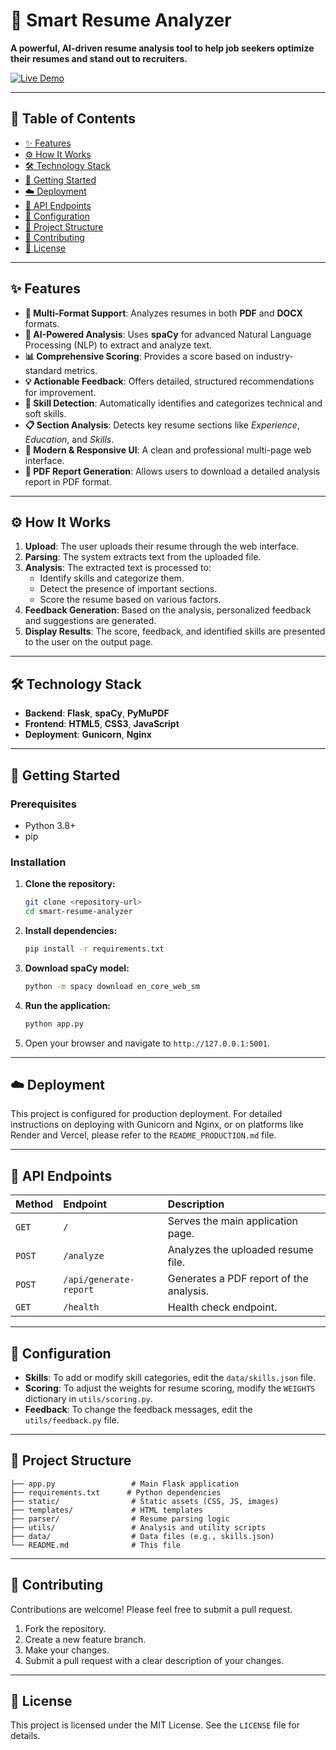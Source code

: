 # 🧠 Smart Resume Analyzer

**A powerful, AI-driven resume analysis tool to help job seekers optimize their resumes and stand out to recruiters.**

[![Live Demo](https://img.shields.io/badge/Live-Demo-brightgreen)](https://web-production-52705.up.railway.app/)

---

## 📜 Table of Contents

- [✨ Features](#-features)
- [⚙️ How It Works](#️-how-it-works)
- [🛠️ Technology Stack](#️-technology-stack)
- [🚀 Getting Started](#-getting-started)
- [☁️ Deployment](#️-deployment)
- [🔌 API Endpoints](#-api-endpoints)
- [🔧 Configuration](#-configuration)
- [📁 Project Structure](#-project-structure)
- [🤝 Contributing](#-contributing)
- [📄 License](#-license)

---

## ✨ Features

- **📄 Multi-Format Support**: Analyzes resumes in both **PDF** and **DOCX** formats.
- **🤖 AI-Powered Analysis**: Uses **spaCy** for advanced Natural Language Processing (NLP) to extract and analyze text.
- **📊 Comprehensive Scoring**: Provides a score based on industry-standard metrics.
- **💡 Actionable Feedback**: Offers detailed, structured recommendations for improvement.
- **🎯 Skill Detection**: Automatically identifies and categorizes technical and soft skills.
- **📋 Section Analysis**: Detects key resume sections like *Experience*, *Education*, and *Skills*.
- **📱 Modern & Responsive UI**: A clean and professional multi-page web interface.
- **📜 PDF Report Generation**: Allows users to download a detailed analysis report in PDF format.

---

## ⚙️ How It Works

1.  **Upload**: The user uploads their resume through the web interface.
2.  **Parsing**: The system extracts text from the uploaded file.
3.  **Analysis**: The extracted text is processed to:
    - Identify skills and categorize them.
    - Detect the presence of important sections.
    - Score the resume based on various factors.
4.  **Feedback Generation**: Based on the analysis, personalized feedback and suggestions are generated.
5.  **Display Results**: The score, feedback, and identified skills are presented to the user on the output page.

---

## 🛠️ Technology Stack

- **Backend**: **Flask**, **spaCy**, **PyMuPDF**
- **Frontend**: **HTML5**, **CSS3**, **JavaScript**
- **Deployment**: **Gunicorn**, **Nginx**

---

## 🚀 Getting Started

### Prerequisites

- Python 3.8+
- pip

### Installation

1.  **Clone the repository:**
    ```bash
    git clone <repository-url>
    cd smart-resume-analyzer
    ```

2.  **Install dependencies:**
    ```bash
    pip install -r requirements.txt
    ```

3.  **Download spaCy model:**
    ```bash
    python -m spacy download en_core_web_sm
    ```

4.  **Run the application:**
    ```bash
    python app.py
    ```

5.  Open your browser and navigate to `http://127.0.0.1:5001`.

---

## ☁️ Deployment

This project is configured for production deployment. For detailed instructions on deploying with Gunicorn and Nginx, or on platforms like Render and Vercel, please refer to the `README_PRODUCTION.md` file.

---

## 🔌 API Endpoints

| Method | Endpoint              | Description                               |
| :----- | :-------------------- | :---------------------------------------- |
| `GET`  | `/`                   | Serves the main application page.         |
| `POST` | `/analyze`            | Analyzes the uploaded resume file.        |
| `POST` | `/api/generate-report`| Generates a PDF report of the analysis.   |
| `GET`  | `/health`             | Health check endpoint.                    |

---

## 🔧 Configuration

- **Skills**: To add or modify skill categories, edit the `data/skills.json` file.
- **Scoring**: To adjust the weights for resume scoring, modify the `WEIGHTS` dictionary in `utils/scoring.py`.
- **Feedback**: To change the feedback messages, edit the `utils/feedback.py` file.

---

## 📁 Project Structure

```
├── app.py                 # Main Flask application
├── requirements.txt      # Python dependencies
├── static/                # Static assets (CSS, JS, images)
├── templates/             # HTML templates
├── parser/                # Resume parsing logic
├── utils/                 # Analysis and utility scripts
├── data/                  # Data files (e.g., skills.json)
└── README.md              # This file
```

---

## 🤝 Contributing

Contributions are welcome! Please feel free to submit a pull request.

1.  Fork the repository.
2.  Create a new feature branch.
3.  Make your changes.
4.  Submit a pull request with a clear description of your changes.

---

## 📄 License

This project is licensed under the MIT License. See the `LICENSE` file for details.